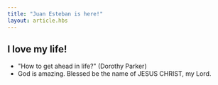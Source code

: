 ```yaml
---
title: "Juan Esteban is here!"
layout: article.hbs
---
```


## I love my life!

- "How to get ahead in life?" (Dorothy Parker)
- God is amazing. Blessed be the name of JESUS CHRIST, my Lord.
